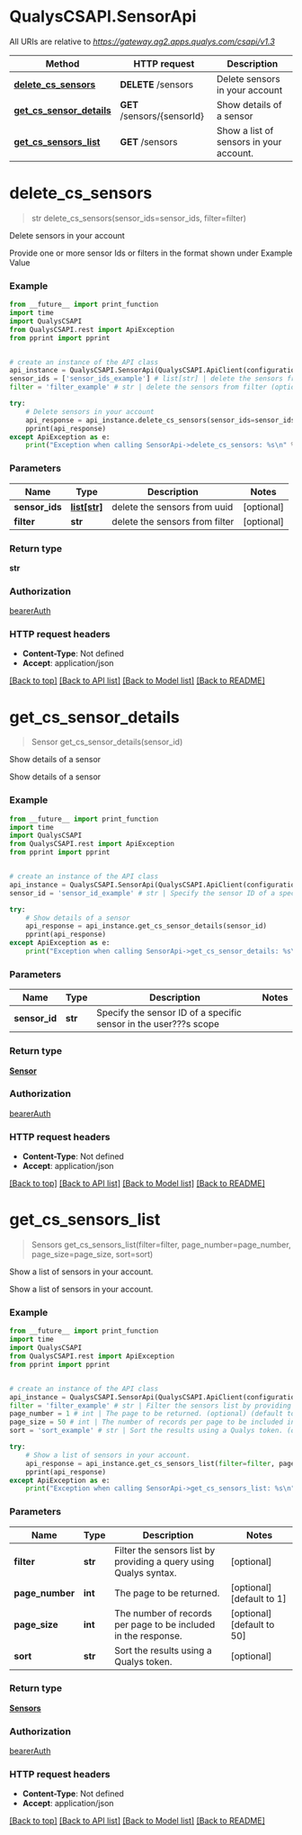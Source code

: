 # QualysCSAPI.SensorApi

All URIs are relative to *https://gateway.qg2.apps.qualys.com/csapi/v1.3*

Method | HTTP request | Description
------------- | ------------- | -------------
[**delete_cs_sensors**](SensorApi.md#delete_cs_sensors) | **DELETE** /sensors | Delete sensors in your account
[**get_cs_sensor_details**](SensorApi.md#get_cs_sensor_details) | **GET** /sensors/{sensorId} | Show details of a sensor
[**get_cs_sensors_list**](SensorApi.md#get_cs_sensors_list) | **GET** /sensors | Show a list of sensors in your account.

# **delete_cs_sensors**
> str delete_cs_sensors(sensor_ids=sensor_ids, filter=filter)

Delete sensors in your account

Provide one or more sensor Ids or filters in the format shown under Example Value

### Example
```python
from __future__ import print_function
import time
import QualysCSAPI
from QualysCSAPI.rest import ApiException
from pprint import pprint


# create an instance of the API class
api_instance = QualysCSAPI.SensorApi(QualysCSAPI.ApiClient(configuration))
sensor_ids = ['sensor_ids_example'] # list[str] | delete the sensors from uuid (optional)
filter = 'filter_example' # str | delete the sensors from filter (optional)

try:
    # Delete sensors in your account
    api_response = api_instance.delete_cs_sensors(sensor_ids=sensor_ids, filter=filter)
    pprint(api_response)
except ApiException as e:
    print("Exception when calling SensorApi->delete_cs_sensors: %s\n" % e)
```

### Parameters

Name | Type | Description  | Notes
------------- | ------------- | ------------- | -------------
 **sensor_ids** | [**list[str]**](str.md)| delete the sensors from uuid | [optional] 
 **filter** | **str**| delete the sensors from filter | [optional] 

### Return type

**str**

### Authorization

[bearerAuth](../README.md#bearerAuth)

### HTTP request headers

 - **Content-Type**: Not defined
 - **Accept**: application/json

[[Back to top]](#) [[Back to API list]](../README.md#documentation-for-api-endpoints) [[Back to Model list]](../README.md#documentation-for-models) [[Back to README]](../README.md)

# **get_cs_sensor_details**
> Sensor get_cs_sensor_details(sensor_id)

Show details of a sensor

Show details of a sensor

### Example
```python
from __future__ import print_function
import time
import QualysCSAPI
from QualysCSAPI.rest import ApiException
from pprint import pprint


# create an instance of the API class
api_instance = QualysCSAPI.SensorApi(QualysCSAPI.ApiClient(configuration))
sensor_id = 'sensor_id_example' # str | Specify the sensor ID of a specific sensor in the user???s scope

try:
    # Show details of a sensor
    api_response = api_instance.get_cs_sensor_details(sensor_id)
    pprint(api_response)
except ApiException as e:
    print("Exception when calling SensorApi->get_cs_sensor_details: %s\n" % e)
```

### Parameters

Name | Type | Description  | Notes
------------- | ------------- | ------------- | -------------
 **sensor_id** | **str**| Specify the sensor ID of a specific sensor in the user???s scope | 

### Return type

[**Sensor**](Sensor.md)

### Authorization

[bearerAuth](../README.md#bearerAuth)

### HTTP request headers

 - **Content-Type**: Not defined
 - **Accept**: application/json

[[Back to top]](#) [[Back to API list]](../README.md#documentation-for-api-endpoints) [[Back to Model list]](../README.md#documentation-for-models) [[Back to README]](../README.md)

# **get_cs_sensors_list**
> Sensors get_cs_sensors_list(filter=filter, page_number=page_number, page_size=page_size, sort=sort)

Show a list of sensors in your account.

Show a list of sensors in your account.

### Example
```python
from __future__ import print_function
import time
import QualysCSAPI
from QualysCSAPI.rest import ApiException
from pprint import pprint


# create an instance of the API class
api_instance = QualysCSAPI.SensorApi(QualysCSAPI.ApiClient(configuration))
filter = 'filter_example' # str | Filter the sensors list by providing a query using Qualys syntax. (optional)
page_number = 1 # int | The page to be returned. (optional) (default to 1)
page_size = 50 # int | The number of records per page to be included in the response. (optional) (default to 50)
sort = 'sort_example' # str | Sort the results using a Qualys token. (optional)

try:
    # Show a list of sensors in your account.
    api_response = api_instance.get_cs_sensors_list(filter=filter, page_number=page_number, page_size=page_size, sort=sort)
    pprint(api_response)
except ApiException as e:
    print("Exception when calling SensorApi->get_cs_sensors_list: %s\n" % e)
```

### Parameters

Name | Type | Description  | Notes
------------- | ------------- | ------------- | -------------
 **filter** | **str**| Filter the sensors list by providing a query using Qualys syntax. | [optional] 
 **page_number** | **int**| The page to be returned. | [optional] [default to 1]
 **page_size** | **int**| The number of records per page to be included in the response. | [optional] [default to 50]
 **sort** | **str**| Sort the results using a Qualys token. | [optional] 

### Return type

[**Sensors**](Sensors.md)

### Authorization

[bearerAuth](../README.md#bearerAuth)

### HTTP request headers

 - **Content-Type**: Not defined
 - **Accept**: application/json

[[Back to top]](#) [[Back to API list]](../README.md#documentation-for-api-endpoints) [[Back to Model list]](../README.md#documentation-for-models) [[Back to README]](../README.md)

